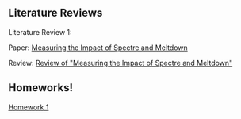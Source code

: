 ## Literature Reviews

Literature Review 1:

  Paper: [Measuring the Impact of Spectre and Meltdown](https://ieeexplore.ieee.org/document/8547554)
  
  Review: [Review of "Measuring the Impact of Spectre and Meltdown"](https://github.com/matt-mich/CSCI5593/raw/master/LitReview1_Michaelis.docx)


## Homeworks!
[Homework 1](https://github.com/matt-mich/CSCI5593/raw/master/HW1_Michaelis.docx)
